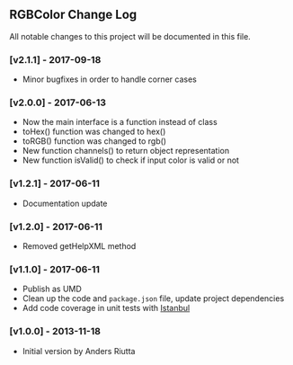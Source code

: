 ## RGBColor Change Log

All notable changes to this project will be documented in this file.

### [v2.1.1] - 2017-09-18

- Minor bugfixes in order to handle corner cases

### [v2.0.0] - 2017-06-13

- Now the main interface is a function instead of class
- toHex() function was changed to hex()
- toRGB() function was changed to rgb()
- New function channels() to return object representation
- New function isValid() to check if input color is valid or not

### [v1.2.1] - 2017-06-11

- Documentation update

### [v1.2.0] - 2017-06-11

- Removed getHelpXML method

### [v1.1.0] - 2017-06-11

- Publish as UMD
- Clean up the code and `package.json` file, update project dependencies
- Add code coverage in unit tests with [Istanbul](https://github.com/gotwarlost/istanbul)

### [v1.0.0] - 2013-11-18

- Initial version by Anders Riutta
